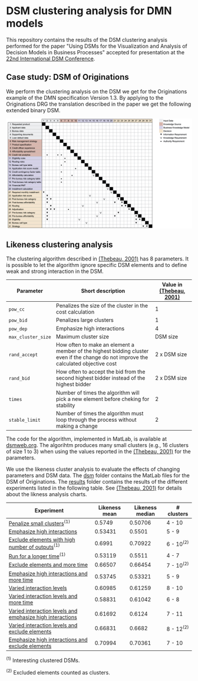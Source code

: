 # DSM clustering analysis for DMN models

This repository contains the results of the DSM clustering analysis performed for the paper "Using DSMs for the Visualization and Analysis of Decision Models in Business Processes" accepted for presentation at the [22nd International DSM Conference](https://dsm-conference.org).

## Case study: DSM of Originations

We perform the clustering analysis on the DSM we get for the Originations example of the DMN specification Version 1.3. By applying to the Originations DRG the translation described in the paper we get the following extended binary DSM.

![DSM of Originations](dsm/originations-dsm.jpg)

## Likeness clustering analysis

The clustering algorithm described in [(Thebeau, 2001)](https://dsmweborg.files.wordpress.com/2019/05/msc_thebeau.pdf) has 8 parameters. It is possible to let the algorithm ignore specific DSM elements and to define weak and strong interaction in the DSM.

| **Parameter**          | **Short description** | **Value in [(Thebeau, 2001)](https://dsmweborg.files.wordpress.com/2019/05/msc_thebeau.pdf)** |
| --- | --- | --- |
| `pow_cc`           | Penalizes the size of the cluster in the cost calculation | 1 |
| `pow_bid`          | Penalizes large clusters | 1 |
| `pow_dep`          | Emphasize high interactions | 4 |
| `max_cluster_size` | Maximum cluster size | DSM size |
| `rand_accept`      | How often to make an element a member of the highest bidding cluster even if the change do not improve the calculated objective cost | 2 x DSM size |
| `rand_bid`         | How often to accept the bid from the second highest bidder instead of the highest bidder | 2 x DSM size |
| `times`            | Number of times the algorithm will pick a new element before cheking for stability | 2 |
| `stable_limit`     |  Number of times the algorithm must loop through the process without making a change | 2 |

The code for the algorithm, implemented in MatLab, is available at [dsmweb.org](https://dsmweb.org/matlab-macro-for-clustering-dsms/). The algorihtm produces many small clusters (e.g., 16 clusters of size 1 to 3) when using the values reported in the [(Thebeau, 2001)](https://dsmweborg.files.wordpress.com/2019/05/msc_thebeau.pdf) for the parameters.

We use the likeness cluster analysis to evaluate the effects of changing parameters and DSM data. The [dsm](dsm) folder contains the MatLab files for the DSM of Originations. The [results](results) folder contains the results of the different experiments listed in the following table. See [(Thebeau, 2001)](https://dsmweborg.files.wordpress.com/2019/05/msc_thebeau.pdf) for details about the likness analysis charts.

| **Experiment** |  **Likeness mean** | **Likeness median** | **# clusters** |
| --- | --- | --- | --- |
| [Penalize small clusters](results/01-penalize-small-clusters)<sup>(1)</sup>  | 0.5749 | 0.50706 | 4 - 10 |
| [Emphasize high interactions](results/02-emphasize-high-interactions) | 0.53431 | 0.5501 | 5 - 9 |
| [Exclude elements with high number of outputs](results/03-exclude-elements-with-high-number-of-outputs)<sup>(1)</sup> | 0.6991 | 0.70922 | 6 - 10<sup>(2)</sup> |
| [Run for a longer time](results/04-run-for-a-longer-time)<sup>(1)</sup> | 0.53119 | 0.5511 | 4 - 7 |
| [Exclude elements and more time](results/05-exclude-elements-and-more-time) | 0.66507 | 0.66454 | 7 - 10<sup>(2)</sup> |
| [Emphasize high interactions and more time](results/06-emphasize-high-interactions-and-more-time) | 0.53745 | 0.53321 | 5 - 9 |
| [Varied interaction levels](results/07-varied-interaction-levels) | 0.60985 | 0.61259 | 8 - 10 |
| [Varied interaction levels and more time](results/08-varied-interaction-levels-and-more-time) | 0.58831 | 0.61042 | 6 - 8 |
| [Varied interaction levels and emphasize high interactions](results/09-varied-interaction-levels-and-emphasize-high-interactions) | 0.61692 | 0.6124 | 7 - 11 |
| [Varied interaction levels and exclude elements](results/10-varied-interaction-levels-and-exclude-elements) | 0.66831 | 0.6682 | 8 - 12<sup>(2)</sup> |
| [Emphasize high interactions and exclude elements](results/11-emphasize-high-interactions-and-exclude-elements) | 0.70994 | 0.70361 | 7 - 10 |

<sup>(1)</sup> Interesting clustered DSMs.

<sup>(2)</sup> Excluded elements counted as clusters.